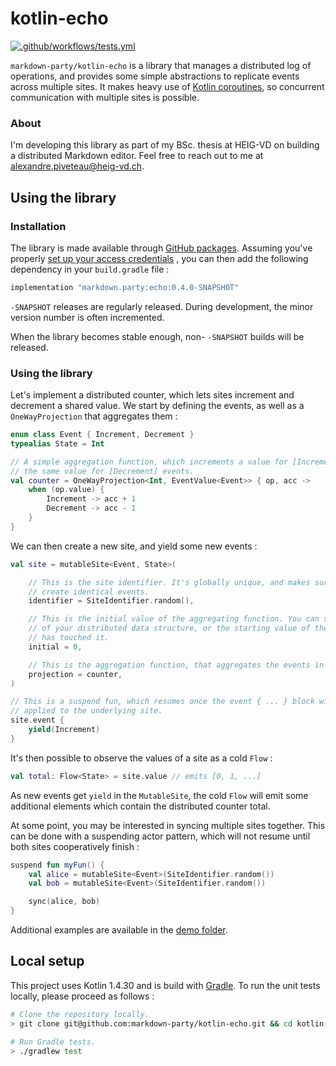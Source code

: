 # kotlin-echo

[![.github/workflows/tests.yml](https://github.com/markdown-party/kotlin-echo/actions/workflows/tests.yml/badge.svg?branch=main)](https://github.com/markdown-party/kotlin-echo/actions/workflows/tests.yml)

`markdown-party/kotlin-echo` is a library that manages a distributed log of operations, and provides
some simple abstractions to replicate events across multiple sites. It makes heavy use of
[Kotlin coroutines](https://kotlinlang.org/docs/coroutines-guide.html), so concurrent communication
with multiple sites is possible.

### About

I'm developing this library as part of my BSc. thesis at HEIG-VD on building a distributed Markdown
editor. Feel free to reach out to me at
[alexandre.piveteau@heig-vd.ch](mailto:alexandre.piveteau@heig-vd.ch).

## Using the library

### Installation

The library is made available through
[GitHub packages](https://github.com/markdown-party/kotlin-echo/packages). Assuming you've properly
[set up your access credentials](https://docs.github.com/en/packages/guides/configuring-apache-maven-for-use-with-github-packages)
, you can then add the following dependency in your `build.gradle` file :

```groovy
implementation "markdown.party:echo:0.4.0-SNAPSHOT"
```

`-SNAPSHOT` releases are regularly released. During development, the minor version number is often
incremented.

When the library becomes stable enough, non- `-SNAPSHOT` builds will be released.

### Using the library

Let's implement a distributed counter, which lets sites increment and decrement a shared value. We
start by defining the events, as well as a `OneWayProjection` that aggregates them :

```kotlin
enum class Event { Increment, Decrement }
typealias State = Int

// A simple aggregation function, which increments a value for [Increment] events, and decrements
// the same value for [Decrement] events.
val counter = OneWayProjection<Int, EventValue<Event>> { op, acc ->
    when (op.value) {
        Increment -> acc + 1
        Decrement -> acc - 1
    }
}
```

We can then create a new site, and yield some new events :

```kotlin
val site = mutableSite<Event, State>(

    // This is the site identifier. It's globally unique, and makes sure multiple sites can't
    // create identical events.
    identifier = SiteIdentifier.random(),

    // This is the initial value of the aggregating function. You can see it as the "base state"
    // of your distributed data structure, or the starting value of the data structure when nobody
    // has touched it.
    initial = 0,

    // This is the aggregation function, that aggregates the events in a local state.
    projection = counter,
)

// This is a suspend fun, which resumes once the event { ... } block will have been successfully
// applied to the underlying site.
site.event {
    yield(Increment)
}
```

It's then possible to observe the values of a site as a cold `Flow` :

```kotlin
val total: Flow<State> = site.value // emits [0, 1, ...]
```

As new events get `yield` in the `MutableSite`, the cold `Flow` will emit some additional elements
which contain the distributed counter total.

At some point, you may be interested in syncing multiple sites together. This can be done with a
suspending actor pattern, which will not resume until both sites cooperatively finish :

```kotlin
suspend fun myFun() {
    val alice = mutableSite<Event>(SiteIdentifier.random())
    val bob = mutableSite<Event>(SiteIdentifier.random())

    sync(alice, bob)
}
```

Additional examples are available in the [demo folder](src/test/kotlin/markdown/echo/demo).

## Local setup

This project uses Kotlin 1.4.30 and is build with [Gradle](https://gradle.org). To run the unit
tests locally, please proceed as follows :

```bash
# Clone the repository locally.
> git clone git@github.com:markdown-party/kotlin-echo.git && cd kotlin-echo

# Run Gradle tests.
> ./gradlew test
```
